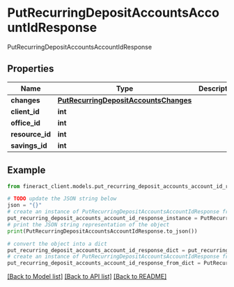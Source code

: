 # PutRecurringDepositAccountsAccountIdResponse

PutRecurringDepositAccountsAccountIdResponse

## Properties

Name | Type | Description | Notes
------------ | ------------- | ------------- | -------------
**changes** | [**PutRecurringDepositAccountsChanges**](PutRecurringDepositAccountsChanges.md) |  | [optional] 
**client_id** | **int** |  | [optional] 
**office_id** | **int** |  | [optional] 
**resource_id** | **int** |  | [optional] 
**savings_id** | **int** |  | [optional] 

## Example

```python
from fineract_client.models.put_recurring_deposit_accounts_account_id_response import PutRecurringDepositAccountsAccountIdResponse

# TODO update the JSON string below
json = "{}"
# create an instance of PutRecurringDepositAccountsAccountIdResponse from a JSON string
put_recurring_deposit_accounts_account_id_response_instance = PutRecurringDepositAccountsAccountIdResponse.from_json(json)
# print the JSON string representation of the object
print(PutRecurringDepositAccountsAccountIdResponse.to_json())

# convert the object into a dict
put_recurring_deposit_accounts_account_id_response_dict = put_recurring_deposit_accounts_account_id_response_instance.to_dict()
# create an instance of PutRecurringDepositAccountsAccountIdResponse from a dict
put_recurring_deposit_accounts_account_id_response_from_dict = PutRecurringDepositAccountsAccountIdResponse.from_dict(put_recurring_deposit_accounts_account_id_response_dict)
```
[[Back to Model list]](../README.md#documentation-for-models) [[Back to API list]](../README.md#documentation-for-api-endpoints) [[Back to README]](../README.md)



